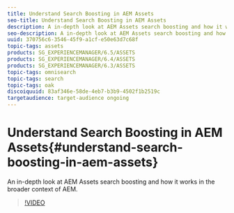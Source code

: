 ```yaml
---
title: Understand Search Boosting in AEM Assets
seo-title: Understand Search Boosting in AEM Assets
description: A in-depth look at AEM Assets search boosting and how it works in the broader context of AEM.
seo-description: A in-depth look at AEM Assets search boosting and how it works in the broader context of AEM.
uuid: 370756c6-3546-45f9-a1cf-e50e63d7c68f
topic-tags: assets
products: SG_EXPERIENCEMANAGER/6.5/ASSETS
products: SG_EXPERIENCEMANAGER/6.4/ASSETS
products: SG_EXPERIENCEMANAGER/6.3/ASSETS
topic-tags: omnisearch
topic-tags: search
topic-tags: oak
discoiquuid: 83af346e-58de-4eb7-b3b9-4502f1b2519c
targetaudience: target-audience ongoing
---
```


# Understand Search Boosting in AEM Assets{#understand-search-boosting-in-aem-assets}

An in-depth look at AEM Assets search boosting and how it works in the broader context of AEM.

>[!VIDEO](https://video.tv.adobe.com/v/16770/?quality=9)
